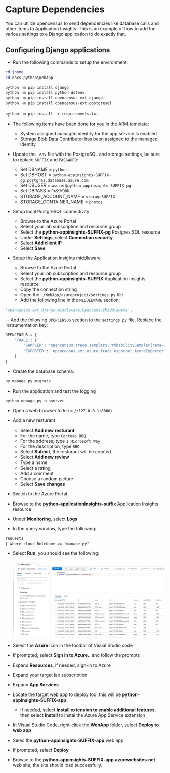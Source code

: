 # Capture Dependencies

You can utilize opencensus to send dependencies like database calls and other items to Application Insights.  This is an example of how to add the various settings to a Django application to do exactly that.

## Configuring Django applications

- Run the following commands to setup the environment:

```powershell
cd $home
cd docs-python\WebApp
```

```python
python -m pip install django
python -m pip install python-dotenv
python -m pip install opencensus-ext-django
python -m pip install opencensus-ext-postgresql

python -m pip install -r requirements.txt
```

- The following items have been done for you in the ARM template:
  - System assigned managed identity for the app service is enabled
  - Storage Blob Data Contributor has been assigned to the managed identity

- Update the `.env` file with the PostgreSQL and storage settings, be sure to replace `SUFFIX` and `PASSWORD`:
  - Set DBNAME = `python`
  - Set DBHOST = `python-appinsights-SUFFIX-pg.postgres.database.azure.com`
  - Set DBUSER = `wsuser@python-appinsights-SUFFIX-pg`
  - Set DBPASS = `PASSWORD`
  - STORAGE_ACCOUNT_NAME = `storageSUFFIX`
  - STORAGE_CONTAINER_NAME = `photos`

- Setup local PostgreSQL connectivity
  - Browse to the Azure Portal
  - Select your lab subscription and resource group
  - Select the **python-appinsights-SUFFIX-pg** Postgres SQL resource
  - Under **Settings**, select **Connection security**
  - Select **Add client IP**
  - Select **Save**

- Setup the Application insights middleware
  - Browse to the Azure Portal
  - Select your lab subscription and resource group
  - Select the **python-appinsights-SUFFIX** Application insights resource
  - Copy the connection string
  - Open the `./WebApp/azureproject/settings.py` file
  - Add the following line in the `MIDDLEWARE` section:

```python
'opencensus.ext.django.middleware.OpencensusMiddleware',
```

-- Add the following `OPENCENSUS` section to the `settings.py` file.  Replace the instrumentation key:

```python
OPENCENSUS = {
    'TRACE': {
        'SAMPLER': 'opencensus.trace.samplers.ProbabilitySampler(rate=1)',
        'EXPORTER': 'opencensus.ext.azure.trace_exporter.AzureExporter(connection_string="' + appKey + '")',
    }
}
```

- Create the database schema:

```python
py manage.py migrate
```

- Run the application and test the logging

```python
python manage.py runserver
```

- Open a web browser to `http://127.0.0.1:8000/`
- Add a new resturant
  - Select **Add new resturant**
  - For the name, type `Contoso BBQ`
  - For the address, type `1 Microsoft Way`
  - For the description, type `BBQ`
  - Select **Submit**, the resturant will be created.
  - Select **Add new review**
  - Type a name
  - Select a rating
  - Add a comment
  - Choose a random picture
  - Select **Save changes**

- Switch to the Azure Portal
- Browse to the **python-applicationinsights-suffix** Application Insights resource
- Under **Monitoring**, select **Logs**
- In the query window, type the following:

```kql
requests 
| where cloud_RoleName == "manage.py"
```

- Select **Run**, you should see the following:

  ![The query is displayed with the results from web app request data.](./media/python_webapp_requests.png "Review the results of the query.")

- Select the **Azure** icon in the toolbar of Visual Studio code
- If prompted, select **Sign in to Azure..** and follow the prompts
- Expand **Resources**, if needed, sign-in to Azure
- Expand your target lab subscription
- Expand **App Services**
- Locate the target web app to deploy too, this will be **python-appinsights-SUFFIX-app**
  - If needed, select **Install extension to enable additional features**, then select **Install** to instal the Azure App Service extension
- In Visual Studio Code, right-click the **WebApp** folder, select **Deploy to web app**
- Selec the **python-appinsights-SUFFIX-app** web app
- If prompted, select **Deploy**
- Browse to the **python-appinsights-SUFFIX-app.azurewebsites.net** web site, the site should load successfully.

